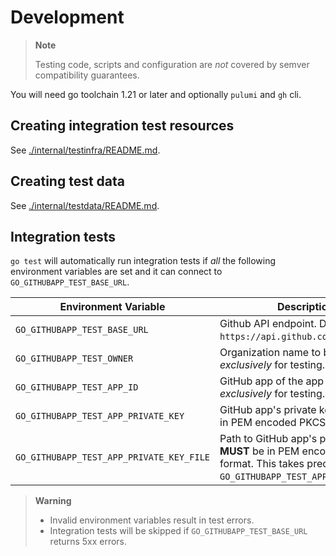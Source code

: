 # Development

> **Note**
>
> Testing code, scripts and configuration are _not_ covered by semver compatibility guarantees.

You will need go toolchain 1.21 or later and optionally `pulumi` and `gh` cli.

## Creating integration test resources

See [./internal/testinfra/README.md](./internal/testinfra/README.md).

## Creating test data

See [./internal/testdata/README.md](./internal/testdata/README.md).

## Integration tests

`go test` will automatically run integration tests if _all_ the following environment variables are set and it can connect to `GO_GITHUBAPP_TEST_BASE_URL`.

| Environment Variable |  Description |
| ---|---
| `GO_GITHUBAPP_TEST_BASE_URL` | Github API endpoint. Defaults to `https://api.github.com/` if not set.
| `GO_GITHUBAPP_TEST_OWNER` | Organization name to be used _exclusively_ for testing.
| `GO_GITHUBAPP_TEST_APP_ID` | GitHub app of the app to be used _exclusively_ for testing.
| `GO_GITHUBAPP_TEST_APP_PRIVATE_KEY` | GitHub app's private key. __MUST__ be in PEM encoded PKCS1 format.
| `GO_GITHUBAPP_TEST_APP_PRIVATE_KEY_FILE` | Path to GitHub app's private key. __MUST__ be in PEM encoded PKCS1 format. This takes precedence over `GO_GITHUBAPP_TEST_APP_PRIVATE_KEY`.

> **Warning**
>
> - Invalid environment variables result in test errors.
> - Integration tests will be skipped if `GO_GITHUBAPP_TEST_BASE_URL` returns 5xx errors.
